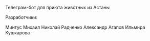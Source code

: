 Телеграм-бот для приюта животных из Астаны

Разработчики:

Минтус Михаил
Николай Радченко
Александр Агапов
Ильмира Кушкарова
